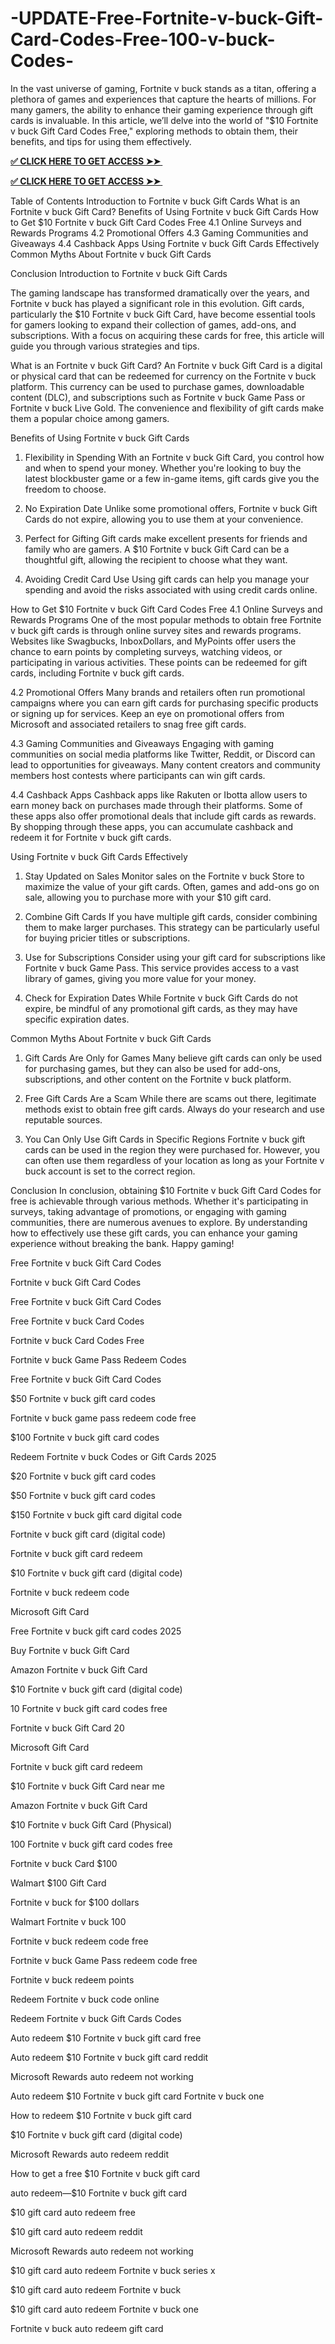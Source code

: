 # -UPDATE-Free-Fortnite-v-buck-Gift-Card-Codes-Free-100-v-buck-Codes-
In the vast universe of gaming, Fortnite v buck stands as a titan, offering a plethora of games and experiences that capture the hearts of millions. For many gamers, the ability to enhance their gaming experience through gift cards is invaluable. In this article, we’ll delve into the world of "$10 Fortnite v buck Gift Card Codes Free," exploring methods to obtain them, their benefits, and tips for using them effectively.

**[✅ CLICK HERE TO GET ACCESS ➤➤ ​​](https://xnproo.com/giftcards/)**

**[✅ CLICK HERE TO GET ACCESS ➤➤ ​​](https://xnproo.com/giftcards/)**

Table of Contents
Introduction to Fortnite v buck Gift Cards
What is an Fortnite v buck Gift Card?
Benefits of Using Fortnite v buck Gift Cards
How to Get $10 Fortnite v buck Gift Card Codes Free
4.1 Online Surveys and Rewards Programs
4.2 Promotional Offers
4.3 Gaming Communities and Giveaways
4.4 Cashback Apps
Using Fortnite v buck Gift Cards Effectively
Common Myths About Fortnite v buck Gift Cards

Conclusion
Introduction to Fortnite v buck Gift Cards

The gaming landscape has transformed dramatically over the years, and Fortnite v buck has played a significant role in this evolution. Gift cards, particularly the $10 Fortnite v buck Gift Card, have become essential tools for gamers looking to expand their collection of games, add-ons, and subscriptions. With a focus on acquiring these cards for free, this article will guide you through various strategies and tips.

What is an Fortnite v buck Gift Card?
An Fortnite v buck Gift Card is a digital or physical card that can be redeemed for currency on the Fortnite v buck platform. This currency can be used to purchase games, downloadable content (DLC), and subscriptions such as Fortnite v buck Game Pass or Fortnite v buck Live Gold. The convenience and flexibility of gift cards make them a popular choice among gamers.

Benefits of Using Fortnite v buck Gift Cards
1. Flexibility in Spending
With an Fortnite v buck Gift Card, you control how and when to spend your money. Whether you're looking to buy the latest blockbuster game or a few in-game items, gift cards give you the freedom to choose.

2. No Expiration Date
Unlike some promotional offers, Fortnite v buck Gift Cards do not expire, allowing you to use them at your convenience.

3. Perfect for Gifting
Gift cards make excellent presents for friends and family who are gamers. A $10 Fortnite v buck Gift Card can be a thoughtful gift, allowing the recipient to choose what they want.

4. Avoiding Credit Card Use
Using gift cards can help you manage your spending and avoid the risks associated with using credit cards online.

How to Get $10 Fortnite v buck Gift Card Codes Free
4.1 Online Surveys and Rewards Programs
One of the most popular methods to obtain free Fortnite v buck gift cards is through online survey sites and rewards programs. Websites like Swagbucks, InboxDollars, and MyPoints offer users the chance to earn points by completing surveys, watching videos, or participating in various activities. These points can be redeemed for gift cards, including Fortnite v buck gift cards.

4.2 Promotional Offers
Many brands and retailers often run promotional campaigns where you can earn gift cards for purchasing specific products or signing up for services. Keep an eye on promotional offers from Microsoft and associated retailers to snag free gift cards.

4.3 Gaming Communities and Giveaways
Engaging with gaming communities on social media platforms like Twitter, Reddit, or Discord can lead to opportunities for giveaways. Many content creators and community members host contests where participants can win gift cards.

4.4 Cashback Apps
Cashback apps like Rakuten or Ibotta allow users to earn money back on purchases made through their platforms. Some of these apps also offer promotional deals that include gift cards as rewards. By shopping through these apps, you can accumulate cashback and redeem it for Fortnite v buck gift cards.

Using Fortnite v buck Gift Cards Effectively
1. Stay Updated on Sales
Monitor sales on the Fortnite v buck Store to maximize the value of your gift cards. Often, games and add-ons go on sale, allowing you to purchase more with your $10 gift card.

2. Combine Gift Cards
If you have multiple gift cards, consider combining them to make larger purchases. This strategy can be particularly useful for buying pricier titles or subscriptions.

3. Use for Subscriptions
Consider using your gift card for subscriptions like Fortnite v buck Game Pass. This service provides access to a vast library of games, giving you more value for your money.

4. Check for Expiration Dates
While Fortnite v buck Gift Cards do not expire, be mindful of any promotional gift cards, as they may have specific expiration dates.

Common Myths About Fortnite v buck Gift Cards
1. Gift Cards Are Only for Games
Many believe gift cards can only be used for purchasing games, but they can also be used for add-ons, subscriptions, and other content on the Fortnite v buck platform.

2. Free Gift Cards Are a Scam
While there are scams out there, legitimate methods exist to obtain free gift cards. Always do your research and use reputable sources.

3. You Can Only Use Gift Cards in Specific Regions
Fortnite v buck gift cards can be used in the region they were purchased for. However, you can often use them regardless of your location as long as your Fortnite v buck account is set to the correct region.

Conclusion
In conclusion, obtaining $10 Fortnite v buck Gift Card Codes for free is achievable through various methods. Whether it's participating in surveys, taking advantage of promotions, or engaging with gaming communities, there are numerous avenues to explore. By understanding how to effectively use these gift cards, you can enhance your gaming experience without breaking the bank. Happy gaming!

Free Fortnite v buck Gift Card Codes

Fortnite v buck Gift Card Codes

Free Fortnite v buck Gift Card Codes

Free Fortnite v buck Card Codes

Fortnite v buck Card Codes Free

Fortnite v buck Game Pass Redeem Codes

Free Fortnite v buck Gift Card Codes

$50 Fortnite v buck gift card codes

Fortnite v buck game pass redeem code free

$100 Fortnite v buck gift card codes

Redeem Fortnite v buck Codes or Gift Cards 2025

$20 Fortnite v buck gift card codes

$50 Fortnite v buck gift card codes

$150 Fortnite v buck gift card digital code

Fortnite v buck gift card (digital code)

Fortnite v buck gift card redeem

$10 Fortnite v buck gift card (digital code)

Fortnite v buck redeem code

Microsoft Gift Card

Free Fortnite v buck gift card codes 2025

Buy Fortnite v buck Gift Card

Amazon Fortnite v buck Gift Card

$10 Fortnite v buck gift card (digital code)

10 Fortnite v buck gift card codes free

Fortnite v buck Gift Card 20

Microsoft Gift Card

Fortnite v buck gift card redeem

$10 Fortnite v buck Gift Card near me

Amazon Fortnite v buck Gift Card

$10 Fortnite v buck Gift Card (Physical)

100 Fortnite v buck gift card codes free

Fortnite v buck Card $100

Walmart $100 Gift Card

Fortnite v buck for $100 dollars

Walmart Fortnite v buck 100

Fortnite v buck redeem code free

Fortnite v buck Game Pass redeem code free

Fortnite v buck redeem points

Redeem Fortnite v buck code online

Redeem Fortnite v buck Gift Cards Codes

Auto redeem $10 Fortnite v buck gift card free

Auto redeem $10 Fortnite v buck gift card reddit

Microsoft Rewards auto redeem not working

Auto redeem $10 Fortnite v buck gift card Fortnite v buck one

How to redeem $10 Fortnite v buck gift card

$10 Fortnite v buck gift card (digital code)

Microsoft Rewards auto redeem reddit

How to get a free $10 Fortnite v buck gift card

auto redeem—$10 Fortnite v buck gift card

$10 gift card auto redeem free

$10 gift card auto redeem reddit

Microsoft Rewards auto redeem not working

$10 gift card auto redeem Fortnite v buck series x

$10 gift card auto redeem Fortnite v buck

$10 gift card auto redeem Fortnite v buck one

Fortnite v buck auto redeem gift card
